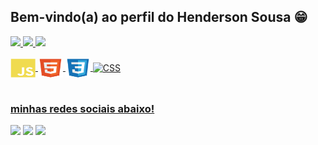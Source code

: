 ## Bem-vindo(a) ao perfil do Henderson Sousa 😁

 <div>
   <a href="https://github.com/HendersonSousa20">
    <img height="180em" src="https://github-readme-stats.vercel.app/api?username=HendersonSousa20&show_icons=true&theme=radical&include_all_commits=true&count_private=true"/>
    <img  height="180em" src="https://github-readme-streak-stats.herokuapp.com?user=HendersonSousa20&theme=radical&mode=weekly" />
   <img height="180em" src="https://github-readme-stats.vercel.app/api/top-langs/?username=HendersonSousa20&layout=compact&langs_count=6&theme=radical"/>
</div>
    
<div style="display: inline_block"><br>
  <img align="center" alt="Js" height="30" width="40" src="https://raw.githubusercontent.com/devicons/devicon/master/icons/javascript/javascript-plain.svg">
  <img align="center" alt="HTML" height="30" width="40" src="https://raw.githubusercontent.com/devicons/devicon/master/icons/html5/html5-original.svg">
  <img align="center" alt="CSS" height="30" width="40" src="https://raw.githubusercontent.com/devicons/devicon/master/icons/css3/css3-original.svg">
 <img align="center" alt="CSS" height="30" width="40" src="https://raw.githubusercontent.com/devicons/devicon/master/icons/node/node-original.svg">
</div>
 
<br>
 
### minhas redes sociais abaixo!
 
<div> 
  <a href="https://instagram.com/hendosousa" target="_blank"><img src="https://img.shields.io/badge/-Instagram-%23E4405F?style=for-the-badge&logo=instagram&logoColor=white" target="_blank"></a>
  <a href = "mailto:hendersonsousa5@gmail.com"><img src="https://img.shields.io/badge/-Gmail-%23333?style=for-the-badge&logo=gmail&logoColor=white" target="_blank"></a>
  <a href="https://www.linkedin.com/in/henderson-sousa-64550726a/" target="_blank"><img src="https://img.shields.io/badge/-LinkedIn-%230077B5?style=for-the-badge&logo=linkedin&logoColor=white" target="_blank"></a>
</div>

<!----  HendersonSousa20/HendersonSousa20 is a ✨ special ✨ repository because its `README.md` (this file) appears on your GitHub profile.
You can click the Preview link to take a look at your changes.
--->
